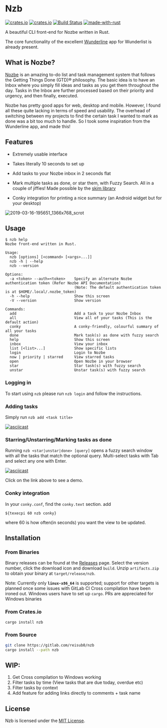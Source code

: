 # Nzb

[![crates.io](https://img.shields.io/crates/v/nzb.svg?style=flat)](https://crates.io/crates/nzb) [![crates.io](https://img.shields.io/crates/d/nzb.svg?style=flat)](https://crates.io/crates/nzb) [![Build Status](https://gitlab.com/reisub0/nzb/badges/master/build.svg)](https://gitlab.com/reisub0/nzb/badges/master/build.svg?style=flat) [![made-with-rust](https://img.shields.io/badge/made%20with%20♥-rust-dea584.svg)](https://www.rust-lang.org/)



A beautiful CLI front-end for Nozbe written in Rust.

The core functionality of the excellent [Wunderline](https://github.com/wayneashleyberry/wunderline) app for Wunderlist is already present.

## What is Nozbe?

[Nozbe](https://nozbe.com/) is an amazing to-do list and task management system that follows the Getting Things Done (GTD)® philosophy. The basic idea is to have an Inbox where you simply fill ideas and tasks as you get them throughout the day. Tasks in the Inbox are further processed based on their priority and urgency, and then finally, executed.

Nozbe has pretty good apps for web, desktop and mobile. However, I found all these quite lacking in terms of speed and usability. The overhead of switching between my projects to find the certain task I wanted to mark as done was a bit too much to handle. So I took some inspiration from the Wunderline app, and made this!

## Features

- Extremely usable interface

- Takes literally 10 seconds to set up

- Add tasks to your Nozbe inbox in 2 seconds flat

- Mark multiple tasks as done, or star them, with Fuzzy Search. All in a couple of jiffies! Made possible by the [skim library](https://github.com/lotabout/skim)

- Conky integration for printing a nice summary (an Android widget but for your desktop)



![2019-03-16-195651_1366x768_scrot](https://user-images.githubusercontent.com/25099244/54476743-e2a60900-4826-11e9-8085-19a6d6e35d23.png)

## Usage

```
$ nzb help
Nozbe front-end written in Rust.

Usage:
  nzb [options] [<command> [<args>...]]
  nzb -h | --help
  nzb --version

Options:
  -a <token> --auth=<token>    Specify an alternate Nozbe authentication token (Refer Nozbe API Documentation)
                               (Note: The default authentication token is at $HOME/.local/.nozbe_token)
  -h --help                    Show this screen
  -V --version                 Show version

Commands:
  add                          Add a task to your Nozbe Inbox
  all                          View all of your tasks (This is the default action)
  conky                        A conky-friendly, colourful summary of all your tasks
  done                         Mark task(s) as done with fuzzy search
  help                         Show this screen
  inbox                        View your inbox
  list [<list>...]             Show specific lists
  login                        Login to Nozbe
  now | priority | starred     View starred tasks
  open                         Open Nozbe in your browser
  star                         Star task(s) with fuzzy search
  unstar                       Unstar task(s) with fuzzy search
```

### Logging in

To start using `nzb` please run `nzb login` and follow the instructions.

### Adding tasks

Simply run `nzb add <task title>`

[![asciicast](https://asciinema.org/a/234104.svg)](https://asciinema.org/a/234104)

### Starring/Unstarring/Marking tasks as done

Running `nzb <star|unstar|done> [query]` opens a fuzzy search window with all the tasks that match the optional query. Multi-select tasks with Tab and select any one with Enter.

[![asciicast](https://asciinema.org/a/234102.svg)](https://asciinema.org/a/234102)

Click on the link above to see a demo.

### Conky integration

In your `conky.conf`, find the `conky.text` section. add
```
${texecpi 60 nzb conky}
```
where 60 is how often(in seconds) you want the view to be updated.



## Installation

### From Binaries

Binary releases can be found at the [Releases](https://gitlab.com/reisub0/nzb/tags) page.  Select the version number, click the download icon and download `build`. Unzip `artifacts.zip` to obtain your binary at `target/release/nzb`. 

Note: Currently only **`linux-x86_64`** is supported; support for other targets is planned once some issues with GitLab CI Cross compilation have been ironed out. Windows users have to set up `cargo`. PRs are appreciated for Windows binaries

### From Crates.io

```bash
cargo install nzb
```
### From Source

```bash
git clone https://gitlab.com/reisub0/nzb
cargo install --path nzb
```



## WIP:

1. Get Cross compilation to Windows working
2. Filter tasks by time (View tasks that are due today, overdue etc)
3. Filter tasks by context
4. Add feature for adding links directly to comments + task name



## License

Nzb is licensed under the [MIT License](https://choosealicense.com/licenses/mit/).
